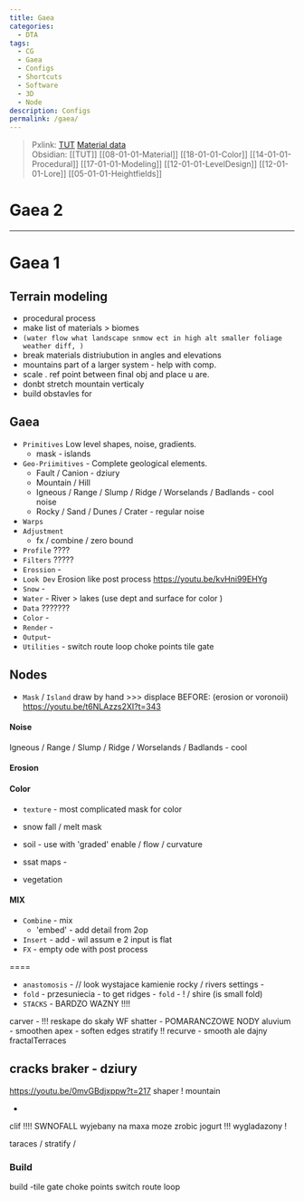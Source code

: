 ```yaml
---
title: Gaea
categories:
  - DTA
tags:
  - CG
  - Gaea
  - Configs
  - Shortcuts
  - Software
  - 3D
  - Node
description: Configs
permalink: /gaea/
---
```

> Pxlink: [TUT](/tutmain/) [Material data](/matdata/)   
> Obsidian: [[TUT]]   [[08-01-01-Material]] [[18-01-01-Color]]  [[14-01-01-Procedural]]  [[17-01-01-Modeling]] [[12-01-01-LevelDesign]] [[12-01-01-Lore]] [[05-01-01-Heightfields]]



# Gaea 2








-------------

# Gaea 1
##  Terrain modeling
- procedural process
- make list of materials > biomes
- `(water flow what landscape snmow ect in high alt smaller foliage weather diff, )`
- break materials distriubution in angles and elevations
- mountains part of a larger system - help with comp.
- scale . ref point between final obj and place u are.
- donbt stretch mountain verticaly
- build obstavles for


## Gaea
- `Primitives` Low level shapes, noise, gradients.
    - mask   - islands
- `Geo-Priimitives` - Complete geological elements.
    - Fault / Canion - dziury
    - Mountain / Hill
    - Igneous / Range / Slump / Ridge / Worselands / Badlands - cool noise
    - Rocky / Sand / Dunes / Crater - regular noise
- `Warps`
- `Adjustment`
    - fx / combine / zero bound
- `Profile` ????
- `Filters` ?????
- `Erossion` -
- `Look Dev` Erosion like post process https://youtu.be/kvHni99EHYg
- `Snow` -
- `Water` - River > lakes (use dept and surface for color )
- `Data` ???????
- `Color` -
- `Render` -
- `Output`-
- `Utilities` - switch route loop choke points tile gate


## Nodes
- `Mask` / `Island` draw by hand >>> displace BEFORE: (erosion or voronoii) https://youtu.be/t6NLAzzs2XI?t=343

#### Noise
Igneous / Range / Slump / Ridge / Worselands / Badlands - cool

#### Erosion

#### Color
- `texture` - most complicated mask for color
- snow fall / melt mask
- soil - use with 'graded' enable  / flow / curvature

- ssat maps  -
- vegetation

#### MIX
- `Combine` - mix  
   - 'embed' - add detail from 2op
- `Insert` - add - wil assum e 2 input is flat  
- `FX` - empty ode with post process

====
- `anastomosis` - // look wystajace kamienie rocky  / rivers settings -
- `fold` - przesuniecia - to get ridges - `fold` - !  / shire (is small fold)
- `STACKS` - BARDZO WAZNY !!!!


carver - !!! reskape do skały WF
shatter - POMARANCZOWE NODY
aluvium - smoothen
apex - soften edges
stratify !!
recurve - smooth ale dajny
fractalTerraces

cracks
braker - dziury
-
https://youtu.be/0mvGBdjxppw?t=217
shaper ! mountain


-

clif !!!!
SWNOFALL wyjebany na maxa moze zrobic jogurt !!! wygladazony !

taraces / stratify /


### Build
build -tile gate
choke points
switch
route
loop
